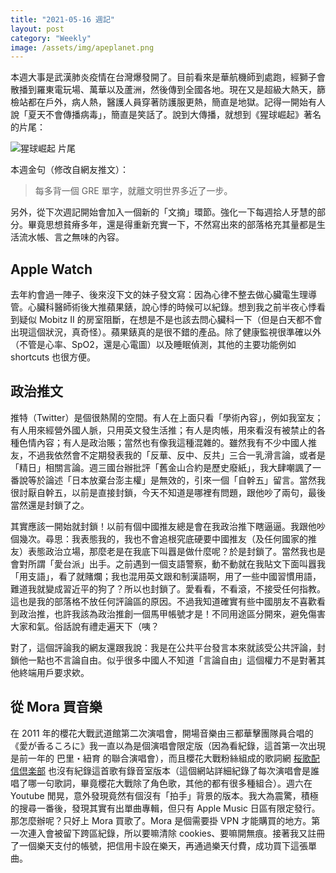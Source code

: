 ```yaml
---
title: "2021-05-16 週記"
layout: post
category: "Weekly"
image: /assets/img/apeplanet.png
---
```


本週大事是武漢肺炎疫情在台灣爆發開了。目前看來是華航機師到處跑，經獅子會散播到羅東電玩場、萬華以及蘆洲，然後傳到全國各地。現在又是超級大熱天，篩檢站都在戶外，病人熱，醫護人員穿著防護服更熱，簡直是地獄。記得一開始有人說「夏天不會傳播病毒」，簡直是笑話了。說到大傳播，就想到《猩球崛起》著名的片尾：

![猩球崛起 片尾](/assets/img/apeplanet.png)

本週金句（修改自網友推文）：

> 每多背一個 GRE 單字，就離文明世界多近了一步。

另外，從下次週記開始會加入一個新的「文摘」環節。強化一下每週拾人牙慧的部分。畢竟思想貧瘠多年，還是得重新充實一下，不然寫出來的部落格充其量都是生活流水帳、言之無味的內容。

## Apple Watch

去年約會過一陣子、後來沒下文的妹子發文寫：因為心律不整去做心臟電生理導管。心臟科醫師術後大推蘋果錶，說心悸的時候可以紀錄。想到我之前半夜心悸看到疑似 Mobitz II 的房室阻斷，在想是不是也該去問心臟科一下（但是白天都不會出現這個狀況，真奇怪）。蘋果錶真的是很不錯的產品。除了健康監視很準確以外（不管是心率、SpO2，還是心電圖）以及睡眠偵測，其他的主要功能例如 shortcuts 也很方便。

## 政治推文

推特（Twitter）是個很熱鬧的空間。有人在上面只看「學術內容」，例如我室友；有人用來經營外國人脈，只用英文發生活推；有人是肉帳，用來看沒有被禁止的各種色情內容；有人是政治賬；當然也有像我這種混雜的。雖然我有不少中國人推友，不過我依然會不定期發表我的「反華、反中、反共」三合一乳滑言論，或者是「精日」相關言論。週三國台辦批評「舊金山合約是歷史廢紙」，我大肆嘲諷了一番說等於論述「日本放棄台澎主權」是無效的，引來一個「自幹五」留言。當然我很討厭自幹五，以前是直接封鎖，今天不知道是哪裡有問題，跟他吵了兩句，最後當然還是封鎖了之。

其實應該一開始就封鎖！以前有個中國推友總是會在我政治推下瞎逼逼。我跟他吵個幾次。尋思：我表態我的，我也不會追根究底硬要中國推友（及任何國家的推友）表態政治立場，那麼老是在我底下叫囂是做什麼呢？於是封鎖了。當然我也是會對所謂「愛台派」出手。之前遇到一個支語警察，動不動就在我貼文下面叫囂我「用支語」，看了就賭爛；我也混用英文跟和制漢語啊，用了一些中國習慣用語，難道我就變成習近平的狗了？所以也封鎖了。愛看看，不看滾，不接受任何指教。這也是我的部落格不放任何評論區的原因。不過我知道確實有些中國朋友不喜歡看到政治推，也許我該為政治推創一個馬甲帳號才是！不同用途區分開來，避免傷害大家和氣。俗話說有禮走遍天下（咦？

對了，這個評論我的網友還跟我說：我是在公共平台發言本來就該受公共評論，封鎖他一點也不言論自由。似乎很多中國人不知道「言論自由」這個權力不是對著其他終端用戶要求欸。

## 從 Mora 買音樂

在 2011 年的櫻花大戰武道館第二次演唱會，開場音樂由三都華擊團隊員合唱的《愛が香るころに》我一直以為是個演唱會限定版（因為看紀錄，這首第一次出現是前一年的 巴里・紐育 的聯合演唱會），而且櫻花大戰粉絲組成的歌詞網 [桜歌配信倶楽部](http://oukahaishin.blog.jp/) 也沒有紀錄這首歌有錄音室版本（這個網站詳細紀錄了每次演唱會是誰唱了哪一句歌詞，畢竟櫻花大戰除了角色歌，其他的都有很多種組合）。週六在 Youtube 閒晃，意外發現竟然有個沒有「拍手」背景的版本。我大為震驚，積極的搜尋一番後，發現其實有出單曲專輯，但只有 Apple Music 日區有限定發行。那怎麼辦呢？只好上 Mora 買歌了。Mora 是個需要掛 VPN 才能購買的地方。第一次連入會被留下跨區紀錄，所以要嘛清除 cookies、要嘛開無痕。接著我又註冊了一個樂天支付的帳號，把信用卡設在樂天，再通過樂天付費，成功買下這張單曲。
